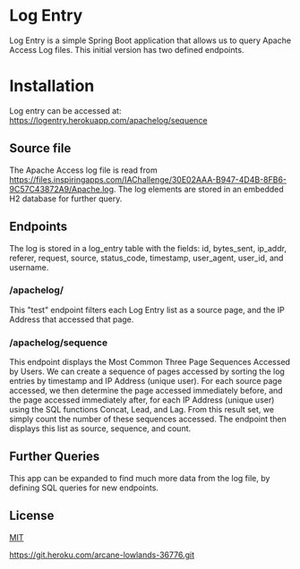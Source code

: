 # Log Entry

Log Entry is a simple Spring Boot application that allows us to query Apache Access Log files. This initial version has two defined endpoints. 

# Installation

Log entry can be accessed at: https://logentry.herokuapp.com/apachelog/sequence

## Source file 
The Apache Access log file is read from https://files.inspiringapps.com/IAChallenge/30E02AAA-B947-4D4B-8FB6-9C57C43872A9/Apache.log. The log elements are stored in an embedded H2 database for further query.

## Endpoints
The log is stored in a log_entry table with the fields: id, bytes_sent, ip_addr, referer, request, source, status_code, timestamp, user_agent, user_id, and username.

### /apachelog/
This "test" endpoint filters each Log Entry list as a source page, and the IP Address that accessed that page.

### /apachelog/sequence
This endpoint displays the Most Common Three Page Sequences Accessed by Users. We can create a sequence of pages accessed by sorting the log entries by timestamp and IP Address (unique user). For each source page accessed, we then determine the page accessed immediately before, and the page accessed immediately after, for each IP Address (unique user) using the SQL functions Concat, Lead, and Lag. From this result set, we simply count the number of these sequences accessed. The endpoint then displays this list as source, sequence, and count.

## Further Queries
This app can be expanded to find much more data from the log file, by defining SQL queries for new endpoints.

## License
[MIT](https://choosealicense.com/licenses/mit/)

https://git.heroku.com/arcane-lowlands-36776.git

